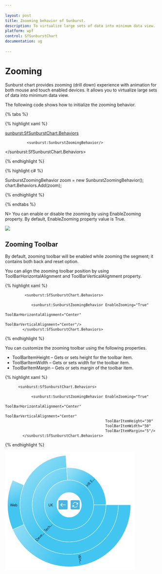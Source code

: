 ```yaml
---

layout: post
title: Zoooming behavior of Sunburst.
description: To virtualize large sets of data into minimum data view.
platform: wpf 
control: SfSunburstChart 
documentation: ug

---
```


# Zooming

Sunburst chart provides zooming (drill down) experience with animation for both mouse and touch enabled devices. It allows you to virtualize large sets of data into minimum data view. 

The following code shows how to initialize the zooming behavior.

{% tabs %}

{% highlight xaml %}

 <sunburst:SfSunburstChart.Behaviors>

              <sunburst:SunburstZoomingBehavior/>

 </sunburst:SfSunburstChart.Behaviors>

{% endhighlight %}

{% highlight c# %}

SunburstZoomingBehavior zoom = new SunburstZoomingBehavior();
chart.Behaviors.Add(zoom);

{% endhighlight %}

{% endtabs %}

N> You can enable or disable the zooming by using EnableZooming property. By default, EnableZooming property value is True.

![](Zooming_images/Zooming_img1.jpeg)


## Zooming Toolbar

By default, zooming toolbar will be enabled while zooming the segment; it contains both back and reset option.

You can align the zooming toolbar position by using ToolBarHorizontalAlignment and ToolBarVerticalAlignment property.

{% highlight xaml %}

             <sunburst:SfSunburstChart.Behaviors>

                <sunburst:SunburstZoomingBehavior EnableZooming="True"
                                                    ToolBarHorizontalAlignment="Center"
                                                  ToolBarVerticalAlignment="Center"/>
            </sunburst:SfSunburstChart.Behaviors>

{% endhighlight %}

You can customize the zooming toolbar using the following properties.

* ToolBarItemHeight – Gets or sets height for the toolbar item.
* ToolBarItemWidth – Gets or sets width for the toolbar item.
* ToolBarItemMargin – Gets or sets margin of the toolbar item.

{% highlight xaml %}

          <sunburst:SfSunburstChart.Behaviors>

                <sunburst:SunburstZoomingBehavior EnableZooming="True"
                                                  ToolBarHorizontalAlignment="Center"
                                                  ToolBarVerticalAlignment="Center"
                                                  ToolBarItemHeight="30"
                                                  ToolBarItemWidth="50"
                                                  ToolBarItemMargin="5"/>
            </sunburst:SfSunburstChart.Behaviors>

{% endhighlight %}

![](Zooming_images/Zooming_img2.jpeg)


